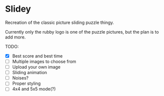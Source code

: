 # Slidey

Recreation of the classic picture sliding puzzle thingy.

Currently only the rubby logo is one of the puzzle pictures, but the plan is to add more.

TODO:
- [x] Best score and best time
- [ ] Multiple images to choose from
- [ ] Upload your own image
- [ ] Sliding animation
- [ ] Noises?
- [ ] Proper styling
- [ ] 4x4 and 5x5 mode(?)